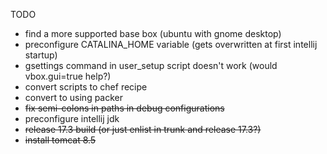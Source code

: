 TODO

* find a more supported base box (ubuntu with gnome desktop)
* preconfigure CATALINA_HOME variable (gets overwritten at first intellij startup)
* gsettings command in user_setup script doesn't work (would vbox.gui=true help?)
* convert scripts to chef recipe
* convert to using packer
* ~~fix semi-colons in paths in debug configurations~~
* preconfigure intellij jdk
* ~~release 17.3 build (or just enlist in trunk and release 17.3?)~~
* ~~install tomcat 8.5~~
